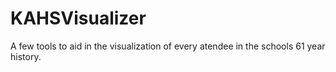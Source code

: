 # KAHSVisualizer
A few tools to aid in the visualization of every atendee in the schools 61 year history.

